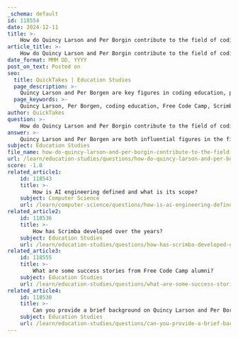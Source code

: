 ```yaml
---
_schema: default
id: 118554
date: 2024-12-11
title: >-
    How do Quincy Larson and Per Borgin contribute to the field of coding education?
article_title: >-
    How do Quincy Larson and Per Borgin contribute to the field of coding education?
date_format: MMM DD, YYYY
post_on_text: Posted on
seo:
  title: QuickTakes | Education Studies
  page_description: >-
    Quincy Larson and Per Borgen are key figures in coding education, promoting accessibility and engagement through Free Code Camp and Scrimba. They both emphasize practical, project-based learning methods that help aspiring developers build skills and transition into tech careers.
  page_keywords: >-
    Quincy Larson, Per Borgen, coding education, Free Code Camp, Scrimba, interactive learning, project-based learning, community-driven education, nonprofit projects, tech careers, AI in education, accessible coding, programming skills, learning engagement, coding practices
author: QuickTakes
question: >-
    How do Quincy Larson and Per Borgin contribute to the field of coding education?
answer: >-
    Quincy Larson and Per Borgen are both influential figures in the field of coding education, each contributing in unique ways through their respective platforms, Free Code Camp and Scrimba.\n\n**Quincy Larson** is the founder of Free Code Camp, an open-source community that provides free coding education to millions of learners worldwide. His approach emphasizes practical experience, encouraging learners to build projects for nonprofits as a way to apply their skills. This hands-on method not only helps learners gain proficiency in web development but also fosters a sense of community and collaboration among users. Larson's insights into coding education highlight the importance of consistent practice, as he advises aspiring developers to "code every day." His work has significantly impacted the tech landscape by helping over 5,000 individuals transition into tech careers, demonstrating that coding is accessible to people from non-traditional backgrounds.\n\n**Per Borgen**, co-founder of Scrimba, has also made substantial contributions to coding education by innovating the way coding is taught. Scrimba focuses on interactive and project-based learning, which keeps users engaged and allows them to build practical skills. Borgen's platform has educated over 1.5 million developers, emphasizing the importance of making learning enjoyable and collaborative. He has also explored the integration of AI in education, suggesting that AI can help learners overcome initial hurdles by providing support and making the learning process more engaging. This approach can attract individuals who might otherwise be deterred by the complexities of coding.\n\nTogether, Larson and Borgen represent a shift in coding education towards more accessible, engaging, and community-driven learning experiences, making significant strides in helping individuals build careers in technology.
subject: Education Studies
file_name: how-do-quincy-larson-and-per-borgin-contribute-to-the-field-of-coding-education.md
url: /learn/education-studies/questions/how-do-quincy-larson-and-per-borgin-contribute-to-the-field-of-coding-education
score: -1.0
related_article1:
    id: 118543
    title: >-
        How is AI engineering defined and what is its scope?
    subject: Computer Science
    url: /learn/computer-science/questions/how-is-ai-engineering-defined-and-what-is-its-scope
related_article2:
    id: 118536
    title: >-
        How has Scrimba developed over the years?
    subject: Education Studies
    url: /learn/education-studies/questions/how-has-scrimba-developed-over-the-years
related_article3:
    id: 118555
    title: >-
        What are some success stories from Free Code Camp alumni?
    subject: Education Studies
    url: /learn/education-studies/questions/what-are-some-success-stories-from-free-code-camp-alumni
related_article4:
    id: 118530
    title: >-
        Can you provide a brief background on Quincy Larson and Per Borgin?
    subject: Education Studies
    url: /learn/education-studies/questions/can-you-provide-a-brief-background-on-quincy-larson-and-per-borgin
---
```


&nbsp;